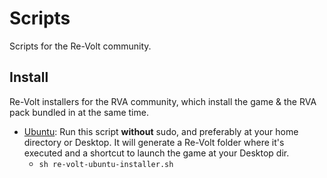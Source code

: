 # Scripts
Scripts for the Re-Volt community.

## Install
Re-Volt installers for the RVA community, which install the game & the RVA pack bundled in at the same time.

* [Ubuntu](https://github.com/Re-Volt-America/Scripts/blob/master/install/ubuntu/re-volt-ubuntu-installer.sh): Run this script **without** sudo, and preferably at your home directory or Desktop. It will generate a Re-Volt folder where it's executed and a shortcut to launch the game at your Desktop dir.
  * `sh re-volt-ubuntu-installer.sh`
